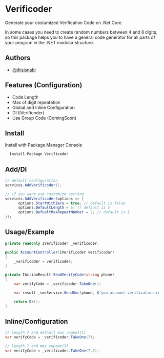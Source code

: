 
# Verificoder

Generate your costumized Verification Code on .Net Core.

In some cases you need to create random numbers between 4 and 8 digits, so this package helps you to have a general code generator for all parts of your program in the .NET modular structure.




## Authors

- [@thisisnabi](https://www.github.com/thisisnabi)




## Features (Configuration)

- Code Length 
- Max of digit repeatation 
- Global and Inline Configuration
- DI (IVerificoder)
- Use Group Code (ComingSoon)


## Install

Install with Package Manager Console  

```bash
  Install-Package Verificoder
```


## Add/DI

```csharp
// default configuration
services.AddVerificoder();
```

```csharp
// if you want use customize setting
services.AddVerificoder(options => {
      options.StartWithZero = true; // default is false 
      options.DefaultLength = 5; // default is 5
      options.DefualtMaxRepeatNumber = 2; // default is 1
});
```


## Usage/Example
```csharp
private readonly IVerificoder _verificoder;

public AccountController(IVerificoder verificoder)
{
    _verificoder = verificoder;
}

private IActionResult SendVerifyCode(string phone)
{
    var verifyCode = _verificoder.TakeOne();

    var result _smsService.SendSms(phone, $"you account verification code is :{verifyCode}");

    return Ok();
}
```


## Inline/Configuration
```csharp
// length 7 and default max repeat(1)
var verifyCode = _verificoder.TakeOne(7);

// length 7 and max repeat(3)
var verifyCode = _verificoder.TakeOne(7,3);
```
